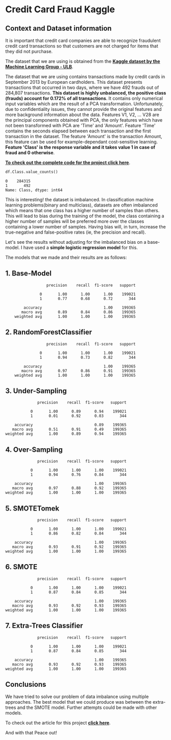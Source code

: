 # Credit Card Fraud Kaggle


## Context and Dataset information

It is important that credit card companies are able to recognize fraudulent credit card transactions so that customers are not charged for items that they did not purchase.

The dataset that we are using is obtained from the [**Kaggle dataset by the Machine Learning Group - ULB**](https://www.kaggle.com/mlg-ulb/creditcardfraud).

The dataset that we are using contains transactions made by credit cards in September 2013 by European cardholders.
This dataset presents transactions that occurred in two days, where we have 492 frauds out of 284,807 transactions. **This dataset is highly unbalanced, the positive class (frauds) account for 0.172% of all transactions**.
It contains only numerical input variables which are the result of a PCA transformation. Unfortunately, due to confidentiality issues, they cannot provide the original features and more background information about the data. Features V1, V2, … V28 are the principal components obtained with PCA, the only features which have not been transformed with PCA are 'Time' and 'Amount'. Feature 'Time' contains the seconds elapsed between each transaction and the first transaction in the dataset. The feature 'Amount' is the transaction Amount, this feature can be used for example-dependant cost-sensitive learning. **Feature 'Class' is the response variable and it takes value 1 in case of fraud and 0 otherwise**.

[**To check out the complete code for the project click here**](https://github.com/realnihal/Credit-Card-Fraud-Problem).

```python
df.Class.value_counts()
```
    0    284315
    1       492
    Name: Class, dtype: int64


This is interesting! the dataset is imbalanced. 
In classification machine learning problems(binary and multiclass), datasets are often imbalanced which means that one class has a higher number of samples than others. This will lead to bias during the training of the model, the class containing a higher number of samples will be preferred more over the classes containing a lower number of samples. Having bias will, in turn, increase the true-negative and false-positive rates (ie, the precision and recall).

Let's see the results without adjusting for the imbalanced bias on a base-model. I have used a **simple logistic regression model** for this.

The models that we made and their results are as follows:

##  **1. Base-Model**

```
                  precision    recall  f1-score   support
    
               0       1.00      1.00      1.00    199021
               1       0.77      0.68      0.72       344
    
        accuracy                           1.00    199365
       macro avg       0.89      0.84      0.86    199365
    weighted avg       1.00      1.00      1.00    199365
```  


## **2. RandomForestClassifier**

```
                  precision    recall  f1-score   support
    
               0       1.00      1.00      1.00    199021
               1       0.94      0.73      0.82       344
    
        accuracy                           1.00    199365
       macro avg       0.97      0.86      0.91    199365
    weighted avg       1.00      1.00      1.00    199365
```    

## **3. Under-Sampling**

                  precision    recall  f1-score   support
    
               0       1.00      0.89      0.94    199021
               1       0.01      0.92      0.03       344
    
        accuracy                           0.89    199365
       macro avg       0.51      0.91      0.49    199365
    weighted avg       1.00      0.89      0.94    199365
    

## **4. Over-Sampling**


                  precision    recall  f1-score   support
    
               0       1.00      1.00      1.00    199021
               1       0.94      0.76      0.84       344
    
        accuracy                           1.00    199365
       macro avg       0.97      0.88      0.92    199365
    weighted avg       1.00      1.00      1.00    199365


## **5. SMOTETomek**


                  precision    recall  f1-score   support
    
               0       1.00      1.00      1.00    199021
               1       0.86      0.82      0.84       344
    
        accuracy                           1.00    199365
       macro avg       0.93      0.91      0.92    199365
    weighted avg       1.00      1.00      1.00    199365
    
## **6. SMOTE**

                  precision    recall  f1-score   support
    
               0       1.00      1.00      1.00    199021
               1       0.87      0.84      0.85       344
    
        accuracy                           1.00    199365
       macro avg       0.93      0.92      0.93    199365
    weighted avg       1.00      1.00      1.00    199365

## **7. Extra-Trees Classifier**

                  precision    recall  f1-score   support
    
               0       1.00      1.00      1.00    199021
               1       0.87      0.84      0.85       344
    
        accuracy                           1.00    199365
       macro avg       0.93      0.92      0.93    199365
    weighted avg       1.00      1.00      1.00    199365
    
  

## Conclusions

We have tried to solve our problem of data imbalance using multiple approaches. The best model that we could produce was between the extra-trees and the SMOTE model. Further attempts could be made with other models.

To check out the article for this project [**click here**](https://github.com/realnihal/Credit-Card-Fraud-Problem).

And with that Peace out!
